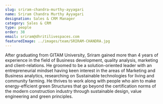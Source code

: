 ```yaml
---
slug: sriram-chandra-murthy-ayyagari
name: Sriram Chandra Murthy Ayyagari
designation: Sales & CRM Manager
category: Sales & CRM
type: people
order: 38
email: sriram@dhritilivespaces.com
featuredImage: ../images/team/SRIRAM-CHANDRA.jpg
---
```


After graduating from GITAM University, Sriram gained more than 4 years of experience in the field of Business development, quality analysis, marketing and client-relations. He groomed to be a solution-oriented leader with an entrepreneurial mindset having keen interest in the areas of Marketing and Business analytics, researching on Sustainable technologies for living and community farming. He thrives to work along with people who aim to make energy-efficient green Structures that go beyond the certification norms of the modern construction industry through sustainable design, value engineering and green principles.
